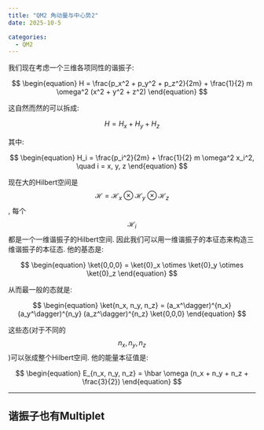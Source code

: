 ```yaml
---
title: "QM2 角动量与中心势2"
date: 2025-10-5

categories:
  - QM2
---
```


我们现在考虑一个三维各项同性的谐振子:

$$
\begin{equation}
H = \frac{p_x^2 + p_y^2 + p_z^2}{2m} + \frac{1}{2} m \omega^2 (x^2 + y^2 + z^2)
\end{equation}
$$

这自然而然的可以拆成:

$$
\begin{equation}
H = H_x + H_y + H_z
\end{equation}
$$

其中:

$$
\begin{equation}
H_i = \frac{p_i^2}{2m} + \frac{1}{2} m \omega^2 x_i^2, \quad i = x, y, z
\end{equation}
$$

现在大的Hilbert空间是 $$\mathcal{H} = \mathcal{H}_x \otimes \mathcal{H}_y \otimes \mathcal{H}_z$$, 每个 $$\mathcal{H}_i$$ 都是一个一维谐振子的Hilbert空间.
因此我们可以用一维谐振子的本征态来构造三维谐振子的本征态.
他的基态是:

$$
\begin{equation}
\ket{0,0,0} = \ket{0}_x \otimes \ket{0}_y \otimes \ket{0}_z
\end{equation}
$$

从而最一般的态就是:

$$
\begin{equation}
\ket{n_x, n_y, n_z} = (a_x^\dagger)^{n_x} (a_y^\dagger)^{n_y} (a_z^\dagger)^{n_z} \ket{0,0,0}
\end{equation}
$$

这些态(对于不同的 $$n_x, n_y, n_z$$)可以张成整个Hilbert空间.
他的能量本征值是:

$$
\begin{equation}
E_{n_x, n_y, n_z} = \hbar \omega (n_x + n_y + n_z + \frac{3}{2})
\end{equation}
$$

---
## 谐振子也有Multiplet

